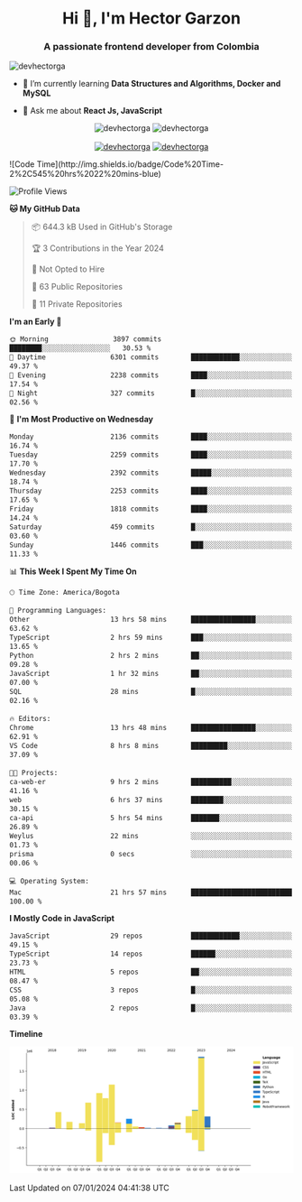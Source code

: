 <h1 align="center">Hi 👋, I'm Hector Garzon</h1>
<h3 align="center">A passionate frontend developer from Colombia</h3>

<p align="left"> <img src="https://komarev.com/ghpvc/?username=devhectorga" alt="devhectorga" /> </p>

- 🌱 I’m currently learning **Data Structures and Algorithms, Docker and MySQL**

- 💬 Ask me about **React Js, JavaScript**

<p align="center"> <img src="https://github-readme-stats.vercel.app/api?username=devhectorga&count_private=true&show_icons=true" alt="devhectorga" /> <img src="https://github-readme-stats.vercel.app/api/top-langs/?username=devhectorga&layout=compact" alt="devhectorga" /></p>

<p align="center">
<a href="https://twitter.com/devhectorga" target="blank"><img align="center" src="https://cdn.jsdelivr.net/npm/simple-icons@3.0.1/icons/twitter.svg" alt="devhectorga" height="20" width="20" /></a>
<a href="https://linkedin.com/in/devhectorga" target="blank"><img align="center" src="https://cdn.jsdelivr.net/npm/simple-icons@3.0.1/icons/linkedin.svg" alt="devhectorga" height="20" width="20" /></a>
</p>
<!--START_SECTION:waka-->
![Code Time](http://img.shields.io/badge/Code%20Time-2%2C545%20hrs%2022%20mins-blue)

![Profile Views](http://img.shields.io/badge/Profile%20Views-0-blue)

**🐱 My GitHub Data** 

> 📦 644.3 kB Used in GitHub's Storage 
 > 
> 🏆 3 Contributions in the Year 2024
 > 
> 🚫 Not Opted to Hire
 > 
> 📜 63 Public Repositories 
 > 
> 🔑 11 Private Repositories 
 > 
**I'm an Early 🐤** 

```text
🌞 Morning                3897 commits        ████████░░░░░░░░░░░░░░░░░   30.53 % 
🌆 Daytime                6301 commits        ████████████░░░░░░░░░░░░░   49.37 % 
🌃 Evening                2238 commits        ████░░░░░░░░░░░░░░░░░░░░░   17.54 % 
🌙 Night                  327 commits         █░░░░░░░░░░░░░░░░░░░░░░░░   02.56 % 
```
📅 **I'm Most Productive on Wednesday** 

```text
Monday                   2136 commits        ████░░░░░░░░░░░░░░░░░░░░░   16.74 % 
Tuesday                  2259 commits        ████░░░░░░░░░░░░░░░░░░░░░   17.70 % 
Wednesday                2392 commits        █████░░░░░░░░░░░░░░░░░░░░   18.74 % 
Thursday                 2253 commits        ████░░░░░░░░░░░░░░░░░░░░░   17.65 % 
Friday                   1818 commits        ████░░░░░░░░░░░░░░░░░░░░░   14.24 % 
Saturday                 459 commits         █░░░░░░░░░░░░░░░░░░░░░░░░   03.60 % 
Sunday                   1446 commits        ███░░░░░░░░░░░░░░░░░░░░░░   11.33 % 
```


📊 **This Week I Spent My Time On** 

```text
🕑︎ Time Zone: America/Bogota

💬 Programming Languages: 
Other                    13 hrs 58 mins      ████████████████░░░░░░░░░   63.62 % 
TypeScript               2 hrs 59 mins       ███░░░░░░░░░░░░░░░░░░░░░░   13.65 % 
Python                   2 hrs 2 mins        ██░░░░░░░░░░░░░░░░░░░░░░░   09.28 % 
JavaScript               1 hr 32 mins        ██░░░░░░░░░░░░░░░░░░░░░░░   07.00 % 
SQL                      28 mins             █░░░░░░░░░░░░░░░░░░░░░░░░   02.16 % 

🔥 Editors: 
Chrome                   13 hrs 48 mins      ████████████████░░░░░░░░░   62.91 % 
VS Code                  8 hrs 8 mins        █████████░░░░░░░░░░░░░░░░   37.09 % 

🐱‍💻 Projects: 
ca-web-er                9 hrs 2 mins        ██████████░░░░░░░░░░░░░░░   41.16 % 
web                      6 hrs 37 mins       ████████░░░░░░░░░░░░░░░░░   30.15 % 
ca-api                   5 hrs 54 mins       ███████░░░░░░░░░░░░░░░░░░   26.89 % 
Weylus                   22 mins             ░░░░░░░░░░░░░░░░░░░░░░░░░   01.73 % 
prisma                   0 secs              ░░░░░░░░░░░░░░░░░░░░░░░░░   00.06 % 

💻 Operating System: 
Mac                      21 hrs 57 mins      █████████████████████████   100.00 % 
```

**I Mostly Code in JavaScript** 

```text
JavaScript               29 repos            ████████████░░░░░░░░░░░░░   49.15 % 
TypeScript               14 repos            ██████░░░░░░░░░░░░░░░░░░░   23.73 % 
HTML                     5 repos             ██░░░░░░░░░░░░░░░░░░░░░░░   08.47 % 
CSS                      3 repos             █░░░░░░░░░░░░░░░░░░░░░░░░   05.08 % 
Java                     2 repos             █░░░░░░░░░░░░░░░░░░░░░░░░   03.39 % 
```



**Timeline**

![Lines of Code chart](https://raw.githubusercontent.com/devHectorGa/devHectorGa/master/assets/bar_graph.png)


 Last Updated on 07/01/2024 04:41:38 UTC
<!--END_SECTION:waka-->
